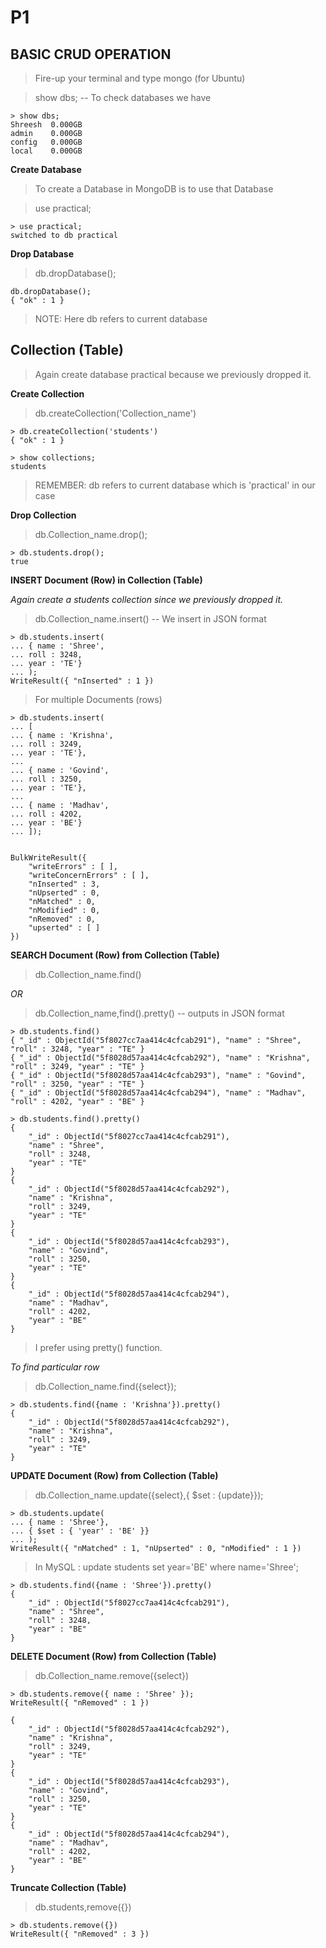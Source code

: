 
# P1

## BASIC CRUD OPERATION

> Fire-up your terminal and type mongo (for Ubuntu)


> show dbs;     -- To check databases we have

```
> show dbs;
Shreesh  0.000GB
admin    0.000GB
config   0.000GB
local    0.000GB

```

**Create Database**

>  To create a Database in MongoDB is to use that Database

> use practical;

```
> use practical;
switched to db practical

```

**Drop Database**

> db.dropDatabase();

```
db.dropDatabase();
{ "ok" : 1 }

```

> NOTE: Here db refers to current database


## Collection (Table)

> Again create database practical because we previously dropped it.

**Create Collection**

> db.createCollection('Collection_name')

```
> db.createCollection('students')
{ "ok" : 1 }

```

```
> show collections;
students

```

> REMEMBER: db refers to current database which is 'practical' in our case

**Drop Collection**

> db.Collection_name.drop();

```
> db.students.drop();
true

```

**INSERT Document (Row) in Collection (Table)**

*Again create a students collection since we previously dropped it.*

> db.Collection_name.insert()  -- We insert in JSON format

```
> db.students.insert(
... { name : 'Shree',
... roll : 3248,
... year : 'TE'}
... );
WriteResult({ "nInserted" : 1 })

```

> For multiple Documents (rows)

```
> db.students.insert(
... [
... { name : 'Krishna',
... roll : 3249,
... year : 'TE'},
...
... { name : 'Govind',
... roll : 3250,
... year : 'TE'},
...
... { name : 'Madhav',
... roll : 4202,
... year : 'BE'}
... ]);


BulkWriteResult({
	"writeErrors" : [ ],
	"writeConcernErrors" : [ ],
	"nInserted" : 3,
	"nUpserted" : 0,
	"nMatched" : 0,
	"nModified" : 0,
	"nRemoved" : 0,
	"upserted" : [ ]
})

```


**SEARCH Document (Row) from Collection (Table)**

> db.Collection_name.find()

*OR*

> db.Collection_name,find().pretty()   -- outputs in JSON format

```
> db.students.find()
{ "_id" : ObjectId("5f8027cc7aa414c4cfcab291"), "name" : "Shree", "roll" : 3248, "year" : "TE" }
{ "_id" : ObjectId("5f8028d57aa414c4cfcab292"), "name" : "Krishna", "roll" : 3249, "year" : "TE" }
{ "_id" : ObjectId("5f8028d57aa414c4cfcab293"), "name" : "Govind", "roll" : 3250, "year" : "TE" }
{ "_id" : ObjectId("5f8028d57aa414c4cfcab294"), "name" : "Madhav", "roll" : 4202, "year" : "BE" }

```

```
> db.students.find().pretty()
{
	"_id" : ObjectId("5f8027cc7aa414c4cfcab291"),
	"name" : "Shree",
	"roll" : 3248,
	"year" : "TE"
}
{
	"_id" : ObjectId("5f8028d57aa414c4cfcab292"),
	"name" : "Krishna",
	"roll" : 3249,
	"year" : "TE"
}
{
	"_id" : ObjectId("5f8028d57aa414c4cfcab293"),
	"name" : "Govind",
	"roll" : 3250,
	"year" : "TE"
}
{
	"_id" : ObjectId("5f8028d57aa414c4cfcab294"),
	"name" : "Madhav",
	"roll" : 4202,
	"year" : "BE"
}

```

> I prefer using pretty() function.

*To find particular row*

> db.Collection_name.find({select});

```
> db.students.find({name : 'Krishna'}).pretty()
{
	"_id" : ObjectId("5f8028d57aa414c4cfcab292"),
	"name" : "Krishna",
	"roll" : 3249,
	"year" : "TE"
}

```

**UPDATE Document (Row) from Collection (Table)**

> db.Collection_name.update({select},{ $set : {update}});

```
> db.students.update(
... { name : 'Shree'},
... { $set : { 'year' : 'BE' }}
... );
WriteResult({ "nMatched" : 1, "nUpserted" : 0, "nModified" : 1 })

```

> In MySQL : update students set year='BE' where name='Shree';


```
> db.students.find({name : 'Shree'}).pretty()
{
	"_id" : ObjectId("5f8027cc7aa414c4cfcab291"),
	"name" : "Shree",
	"roll" : 3248,
	"year" : "BE"
}

```

**DELETE Document (Row) from Collection (Table)**

> db.Collection_name.remove({select})

```
> db.students.remove({ name : 'Shree' });
WriteResult({ "nRemoved" : 1 })

```

```
{
	"_id" : ObjectId("5f8028d57aa414c4cfcab292"),
	"name" : "Krishna",
	"roll" : 3249,
	"year" : "TE"
}
{
	"_id" : ObjectId("5f8028d57aa414c4cfcab293"),
	"name" : "Govind",
	"roll" : 3250,
	"year" : "TE"
}
{
	"_id" : ObjectId("5f8028d57aa414c4cfcab294"),
	"name" : "Madhav",
	"roll" : 4202,
	"year" : "BE"
}

```


**Truncate Collection (Table)**

> db.students,remove({})

```
> db.students.remove({})
WriteResult({ "nRemoved" : 3 })

```
